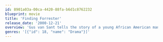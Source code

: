 ```yaml
---
id: 8901a03a-00ca-4420-88fa-b6d1c8762232
blueprint: movie
title: 'Finding Forrester'
release_date: '2000-12-21'
overview: 'Gus van Sant tells the story of a young African American man named Jamal who confronts his talents while living on the streets of the Bronx. He accidentally runs into an old writer named Forrester who discovers his passion for writing. With help from his new mentor Jamal receives a scholarship to a private school.'
genres: '[{"id": 18, "name": "Drama"}]'
---
```


